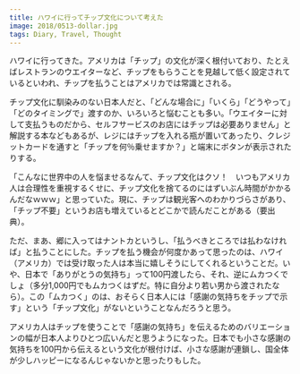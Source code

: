 ```yaml
---
title: ハワイに行ってチップ文化について考えた
image: 2018/0513-dollar.jpg
tags: Diary, Travel, Thought
---
```


ハワイに行ってきた。アメリカは「チップ」の文化が深く根付いており、たとえばレストランのウエイターなど、チップをもらうことを見越して低く設定されているといわれ、チップを払うことはアメリカでは常識とされる。

チップ文化に馴染みのない日本人だと、「どんな場合に」「いくら」「どうやって」「どのタイミングで」渡すのか、いろいろと悩むことも多い。「ウエイターに対して支払うものだから、セルフサービスのお店にはチップは必要ありません」と解説する本などもあるが、レジにはチップを入れる瓶が置いてあったり、クレジットカードを通すと「チップを何％乗せますか？」と端末にボタンが表示されたりする。

「こんなに世界中の人を悩ませるなんて、チップ文化はクソ！　いつもアメリカ人は合理性を重視するくせに、チップ文化を捨てるのにはずいぶん時間がかかるんだなｗｗｗ」と思っていた。現に、チップは観光客へのわかりづらさがあり、「チップ不要」というお店も増えているとどこかで読んだことがある（要出典）。

ただ、まあ、郷に入ってはナントカというし、「払うべきところでは払わなければ」と払うことにした。チップを払う機会が何度かあって思ったのは、ハワイ（アメリカ）では受け取った人は本当に嬉しそうにしてくれるということだ。いや、日本で「ありがとうの気持ち」って100円渡したら、それ、逆にムカつくでしょ（多分1,000円でもムカつくはずだ。特に自分より若い男から渡されたなら）。この「ムカつく」のは、おそらく日本人には「感謝の気持ちをチップで示す」という「チップ文化」がないということなんだろうと思う。

アメリカ人はチップを使うことで「感謝の気持ち」を伝えるためのバリエーションの幅が日本人よりひとつ広いんだと思うようになった。日本でも小さな感謝の気持ちを100円から伝えるという文化が根付けば、小さな感謝が連鎖し、国全体が少しハッピーになるんじゃないかと思ったりもした。
